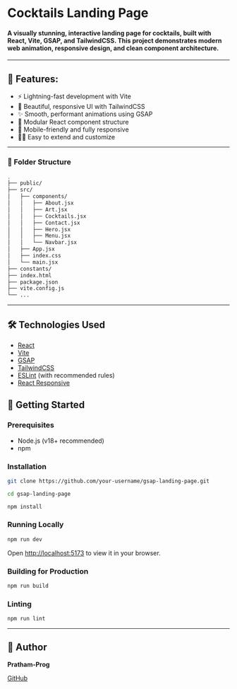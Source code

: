 # Cocktails Landing Page

#### A visually stunning, interactive landing page for cocktails, built with React, Vite, GSAP, and TailwindCSS. This project demonstrates modern web animation, responsive design, and clean component architecture.

---

## 🚀 Features:

* ⚡️ Lightning-fast development with Vite
* 🎨 Beautiful, responsive UI with TailwindCSS
* ✨ Smooth, performant animations using GSAP
* 🧩 Modular React component structure
* 📱 Mobile-friendly and fully responsive
* 🧑‍💻 Easy to extend and customize

---

### 📂 Folder Structure

```bash
.
├── public/
├── src/
│   ├── components/
│   │   ├── About.jsx
│   │   ├── Art.jsx
│   │   ├── Cocktails.jsx
│   │   ├── Contact.jsx
│   │   ├── Hero.jsx
│   │   ├── Menu.jsx
│   │   └── Navbar.jsx
│   ├── App.jsx
│   ├── index.css
│   └── main.jsx
├── constants/
├── index.html
├── package.json
├── vite.config.js
└── ...
```

---

## 🛠️ Technologies Used

* [React](https://react.dev/)
* [Vite](https://vitejs.dev/)
* [GSAP](https://greensock.com/gsap/)
* [TailwindCSS](https://tailwindcss.com/)
* [ESLint](https://eslint.org/) (with recommended rules)
* [React Responsive](https://github.com/contra/react-responsive)

## 🏁 Getting Started

### Prerequisites

* Node.js (v18+ recommended)
* npm

### Installation

```bash
git clone https://github.com/your-username/gsap-landing-page.git
```

```bash
cd gsap-landing-page
```

```bash
npm install
```

### Running Locally

```bash
npm run dev
```

Open [http://localhost:5173](http://localhost:5173) to view it in your browser.

### Building for Production

```bash
npm run build
```

### Linting

```bash
npm run lint
```

---

## 👤 Author

**Pratham-Prog**  

[GitHub](https://github.com/Pratham-Prog861)